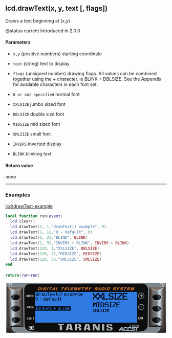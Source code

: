 <!-- This file was generated by the script. Do not edit it, any changes will be lost! -->

## lcd.drawText(x, y, text [, flags])



Draws a text beginning at (x,y)

@status current Introduced in 2.0.0


#### Parameters

* `x,y` (positive numbers) starting coordinate

* `text` (string) text to display

* `flags` (unsigned number) drawing flags. All values can be
combined together using the + character. ie BLINK + DBLSIZE.
See the Appendix for available characters in each font set.
 * `0 or not specified` normal font
 * `XXLSIZE` jumbo sized font
 * `DBLSIZE` double size font
 * `MIDSIZE` mid sized font
 * `SMLSIZE` small font
 * `INVERS` inverted display
 * `BLINK` blinking text



#### Return value

none



---

### Examples

<a class="dlbtn" href="https://raw.githubusercontent.com/opentx/lua-reference-guide/master/lcd/drawText-example.lua">lcd\drawText-example</a>

```lua
local function run(event)
  lcd.clear()
  lcd.drawText(1, 1,"drawText() example", 0)
  lcd.drawText(1, 11,"0 - default", 0)
  lcd.drawText(1, 21,"BLINK", BLINK)
  lcd.drawText(1, 31,"INVERS + BLINK", INVERS + BLINK)
  lcd.drawText(120, 1,"XXLSIZE", DBLSIZE)
  lcd.drawText(120, 21,"MIDSIZE", MIDSIZE)
  lcd.drawText(120, 36,"SMLSIZE", SMLSIZE)
end

return{run=run}
```

![](drawText-example.png)

